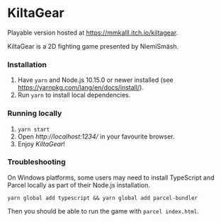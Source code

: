 # KiltaGear
Playable version hosted at https://mmkalll.itch.io/kiltagear.

KiltaGear is a 2D fighting game presented by NiemiSmäsh.

### Installation

1. Have `yarn` and Node.js 10.15.0 or newer installed (see https://yarnpkg.com/lang/en/docs/install/).
2. Run `yarn` to install local dependencies.

### Running locally

1. `yarn start`
2. Open *http://localhost:1234/* in your favourite browser.
3. Enjoy *KiltaGear*!

### Troubleshooting

On Windows platforms, some users may need to install TypeScript and Parcel locally as part of their Node.js installation.

`yarn global add typescript && yarn global add parcel-bundler`

Then you should be able to run the game with `parcel index.html`.
